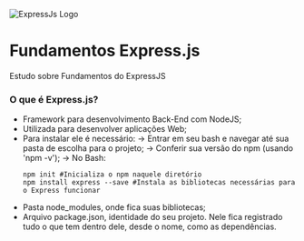 ![ExpressJs Logo](https://d2vs8yx90uvogk.cloudfront.net/2019/11/ExpressJS.png)

# Fundamentos Express.js
Estudo sobre Fundamentos do ExpressJS

### O que é Express.js?
  * Framework para desenvolvimento Back-End com NodeJS;
  * Utilizada para desenvolver aplicações Web;
  * Para instalar ele é necessário:
    -> Entrar em seu bash e navegar até sua pasta de escolha para o projeto;
    -> Conferir sua versão do npm (usando 'npm -v');
    -> No Bash:
      ```shell
      npm init #Inicializa o npm naquele diretório
      npm install express --save #Instala as bibliotecas necessárias para o Express funcionar
      ```
  * Pasta node_modules, onde fica suas bibliotecas;
  * Arquivo package.json, identidade do seu projeto. Nele fica registrado tudo o que tem dentro dele, desde o nome, como as dependências.
  
  
  
  
